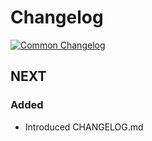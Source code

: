 # Changelog
[![Common Changelog](https://common-changelog.org/badge.svg)](https://common-changelog.org)

## NEXT

### Added

- Introduced CHANGELOG.md
